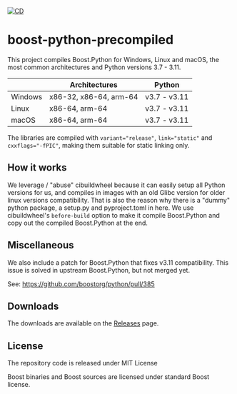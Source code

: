 [![CD](https://github.com/vespakoen/boost-python-precompiled/actions/workflows/cd.yml/badge.svg)](https://github.com/vespakoen/boost-python-precompiled/actions/workflows/cd.yml)

# boost-python-precompiled

This project compiles Boost.Python for Windows, Linux and macOS, the most common architectures and Python versions 3.7 - 3.11.

|         | Architectures          | Python       |
|---------|------------------------|--------------|
| Windows | x86-32, x86-64, arm-64 | v3.7 - v3.11 |
| Linux   | x86-64, arm-64         | v3.7 - v3.11 |
| macOS   | x86-64, arm-64         | v3.7 - v3.11 |

The libraries are compiled with `variant="release"`, `link="static"` and `cxxflags="-fPIC"`, making them suitable for static linking only.

## How it works

We leverage / "abuse" cibuildwheel because it can easily setup all Python versions for us, and compiles in images with an old Glibc version for older linux versions compatibility.
That is also the reason why there is a "dummy" python package, a setup.py and pyproject.toml in here.
We use cibuildwheel's `before-build` option to make it compile Boost.Python and copy out the compiled Boost.Python at the end.

## Miscellaneous

We also include a patch for Boost.Python that fixes v3.11 compatibility.
This issue is solved in upstream Boost.Python, but not merged yet.

See: https://github.com/boostorg/python/pull/385

## Downloads

The downloads are available on the [Releases](https://github.com/vespakoen/boost-python-precompiled/releases) page.

## License

The repository code is released under MIT License

Boost binaries and Boost sources are licensed under standard Boost license.
